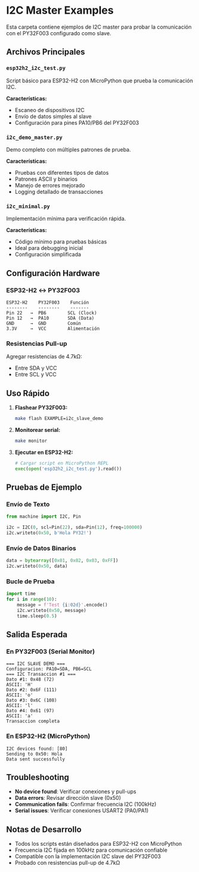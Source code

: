 # I2C Master Examples

Esta carpeta contiene ejemplos de I2C master para probar la comunicación con el PY32F003 configurado como slave.

## Archivos Principales

### `esp32h2_i2c_test.py`
Script básico para ESP32-H2 con MicroPython que prueba la comunicación I2C.

**Características:**
- Escaneo de dispositivos I2C
- Envío de datos simples al slave
- Configuración para pines PA10/PB6 del PY32F003

### `i2c_demo_master.py`
Demo completo con múltiples patrones de prueba.

**Características:**
- Pruebas con diferentes tipos de datos
- Patrones ASCII y binarios
- Manejo de errores mejorado
- Logging detallado de transacciones

### `i2c_minimal.py`
Implementación mínima para verificación rápida.

**Características:**
- Código mínimo para pruebas básicas
- Ideal para debugging inicial
- Configuración simplificada

## Configuración Hardware

### ESP32-H2 ↔ PY32F003
```
ESP32-H2    PY32F003    Función
--------    --------    -------
Pin 22   →  PB6        SCL (Clock)
Pin 12   →  PA10       SDA (Data)
GND      →  GND        Común
3.3V     →  VCC        Alimentación
```

### Resistencias Pull-up
Agregar resistencias de 4.7kΩ:
- Entre SDA y VCC
- Entre SCL y VCC

## Uso Rápido

1. **Flashear PY32F003:**
   ```bash
   make flash EXAMPLE=i2c_slave_demo
   ```

2. **Monitorear serial:**
   ```bash
   make monitor
   ```

3. **Ejecutar en ESP32-H2:**
   ```python
   # Cargar script en MicroPython REPL
   exec(open('esp32h2_i2c_test.py').read())
   ```

## Pruebas de Ejemplo

### Envío de Texto
```python
from machine import I2C, Pin

i2c = I2C(0, scl=Pin(22), sda=Pin(12), freq=100000)
i2c.writeto(0x50, b'Hola PY32!')
```

### Envío de Datos Binarios
```python
data = bytearray([0x01, 0x02, 0x03, 0xFF])
i2c.writeto(0x50, data)
```

### Bucle de Prueba
```python
import time
for i in range(10):
    message = f'Test {i:02d}'.encode()
    i2c.writeto(0x50, message)
    time.sleep(0.5)
```

## Salida Esperada

### En PY32F003 (Serial Monitor)
```
=== I2C SLAVE DEMO ===
Configuracion: PA10=SDA, PB6=SCL
=== I2C Transaccion #1 ===
Dato #1: 0x48 (72)
ASCII: 'H'
Dato #2: 0x6F (111)
ASCII: 'o'
Dato #3: 0x6C (108)
ASCII: 'l'
Dato #4: 0x61 (97)
ASCII: 'a'
Transaccion completa
```

### En ESP32-H2 (MicroPython)
```
I2C devices found: [80]
Sending to 0x50: Hola
Data sent successfully
```

## Troubleshooting

- **No device found**: Verificar conexiones y pull-ups
- **Data errors**: Revisar dirección slave (0x50)
- **Communication fails**: Confirmar frecuencia I2C (100kHz)
- **Serial issues**: Verificar conexiones USART2 (PA0/PA1)

## Notas de Desarrollo

- Todos los scripts están diseñados para ESP32-H2 con MicroPython
- Frecuencia I2C fijada en 100kHz para comunicación confiable
- Compatible con la implementación I2C slave del PY32F003
- Probado con resistencias pull-up de 4.7kΩ
